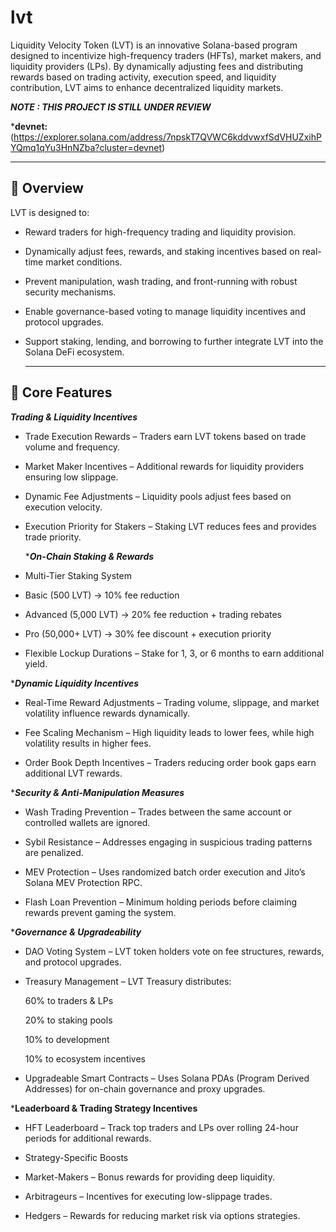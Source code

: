 # lvt

Liquidity Velocity Token (LVT) is an innovative Solana-based program designed to incentivize high-frequency traders (HFTs), market makers, and liquidity providers (LPs). By dynamically adjusting fees and distributing rewards based on trading activity, execution speed, and liquidity contribution, LVT aims to enhance decentralized liquidity markets.

***NOTE : THIS PROJECT IS STILL UNDER REVIEW***

***devnet:** (https://explorer.solana.com/address/7npskT7QVWC6kddvwxfSdVHUZxihPYQmq1qYu3HnNZba?cluster=devnet)


---

## 📌 Overview

 LVT is designed to: 

- Reward traders for high-frequency trading and liquidity provision.

- Dynamically adjust fees, rewards, and staking incentives based on real-time market conditions.

- Prevent manipulation, wash trading, and front-running with robust security mechanisms.

- Enable governance-based voting to manage liquidity incentives and protocol upgrades.

- Support staking, lending, and borrowing to further integrate LVT into the Solana DeFi ecosystem.

  ---

 ##  🚀 Core Features

***Trading & Liquidity Incentives***

- Trade Execution Rewards – Traders earn LVT tokens based on trade volume and frequency.

- Market Maker Incentives – Additional rewards for liquidity providers ensuring low slippage.

- Dynamic Fee Adjustments – Liquidity pools adjust fees based on execution velocity.

- Execution Priority for Stakers – Staking LVT reduces fees and provides trade priority.

  ****On-Chain Staking & Rewards***

- Multi-Tier Staking System

- Basic (500 LVT) → 10% fee reduction

- Advanced (5,000 LVT) → 20% fee reduction + trading rebates

- Pro (50,000+ LVT) → 30% fee discount + execution priority

- Flexible Lockup Durations – Stake for 1, 3, or 6 months to earn additional yield.

****Dynamic Liquidity Incentives***

- Real-Time Reward Adjustments – Trading volume, slippage, and market volatility influence rewards dynamically.

- Fee Scaling Mechanism – High liquidity leads to lower fees, while high volatility results in higher fees.

- Order Book Depth Incentives – Traders reducing order book gaps earn additional LVT rewards.

****Security & Anti-Manipulation Measures***

- Wash Trading Prevention – Trades between the same account or controlled wallets are ignored.

- Sybil Resistance – Addresses engaging in suspicious trading patterns are penalized.

- MEV Protection – Uses randomized batch order execution and Jito’s Solana MEV Protection RPC.

- Flash Loan Prevention – Minimum holding periods before claiming rewards prevent gaming the system.

****Governance & Upgradeability***

- DAO Voting System – LVT token holders vote on fee structures, rewards, and protocol upgrades.

- Treasury Management – LVT Treasury distributes:

  60% to traders & LPs

  20% to staking pools

  10% to development

  10% to ecosystem incentives

- Upgradeable Smart Contracts – Uses Solana PDAs (Program Derived Addresses) for on-chain governance and proxy upgrades.


***Leaderboard & Trading Strategy Incentives**

- HFT Leaderboard – Track top traders and LPs over rolling 24-hour periods for additional rewards.

- Strategy-Specific Boosts

- Market-Makers – Bonus rewards for providing deep liquidity.

- Arbitrageurs – Incentives for executing low-slippage trades.

- Hedgers – Rewards for reducing market risk via options strategies.


